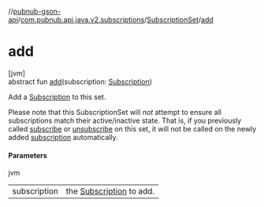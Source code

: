 //[pubnub-gson-api](../../../index.md)/[com.pubnub.api.java.v2.subscriptions](../index.md)/[SubscriptionSet](index.md)/[add](add.md)

# add

[jvm]\
abstract fun [add](add.md)(subscription: [Subscription](../-subscription/index.md))

Add a [Subscription](../-subscription/index.md) to this set.

Please note that this SubscriptionSet will *not* attempt to ensure all subscriptions match their active/inactive state. That is, if you previously called [subscribe](subscribe.md) or [unsubscribe](../../../../../pubnub-gson/pubnub-gson-api/com.pubnub.api.java.v2.subscriptions/-subscription-set/unsubscribe.md) on this set, it will not be called on the newly added [subscription](add.md) automatically.

#### Parameters

jvm

| | |
|---|---|
| subscription | the [Subscription](../-subscription/index.md) to add. |
